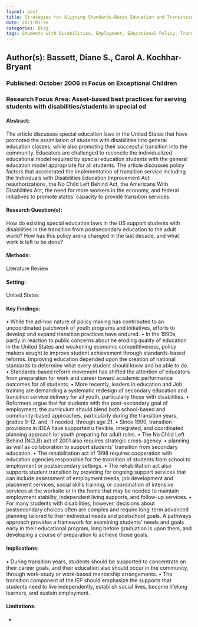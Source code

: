```yaml
---
layout: post
title: Strategies for Aligning Standards-Based Education and Transition
date: 2021-01-26
categories: Blog
tags: Students with Disabilities, Employment, Educational Policy, Transition, IEPs, College Prep, No Child Left Behind, Rehabilitation Act
---
```


## Author(s): Bassett, Diane S., Carol A. Kochhar-Bryant

### Published: October 2006 in Focus on Exceptional Children

### Research Focus Area: Asset-based best practices for serving students with disabilities/students in special ed

#### Abstract:
 The article discusses special education laws in the United States that have promoted the assimilation of students with disabilities into general education classes, while also promoting their successful transition into the community. Educators are challenged to reconcile the individualized educational model required by special education students with the general education model appropriate for all students. The article discusses policy factors that accelerated the implementation of transition service including the Individuals with Disabilities Education Improvement Act reauthorizations, the No Child Left Behind Act, the Americans With Disabilities Act, the need for more workers in the economy, and federal initiatives to promote states' capacity to provide transition services. 


#### Research Question(s):
 How do existing special education laws in the US support students with disabilities in the transition from postsecondary education to the adult world? How has this policy arena changed in the last decade, and what work is left to be done?


#### Methods:
Literature Review


#### Setting:
United States


#### Key Findings:
• While the ad-hoc nature of policy making has contributed to an uncoordinated patchwork of youth programs and initiatives, efforts to develop and expand transition practices have endured. • In the 1990s, partly in reaction to public concerns about he eroding quality of education in the United States and weakening economic competitiveness, policy makers sought to improve student achievement through standards-based reforms. Improving education depended upon the creation of national standards to determine what every student should know and be able to do. • Standards-based reform movement has shifted the attention of educators from preparation for work and career toward academic performance outcomes for all students. • More recently, leaders in education and Job training are demanding a systematic redesign of secondary education and transition service delivery for ail youth, particularly those with disabilities. • Reformers argue that for students with the post-secondary goal of employment, the curriculum should blend both school-based and community-based approaches, particularly during the transition years, grades 9-12. and, if needed, through age 21. • Since 1990, transition provisions in IDEA have supported u flexible, integrated, and coordinated planning approach lor youth preparing for adult roles. • The No Child Left Behind (NCLB) act of 2001 also requires strategic cross-agency. • planning as well as collaboration to support students' transition from secondary education. • The rehabilitation act of 1998 requires cooperation with education agencies responsible for the transition of students from school to employment or postsecondary settings. • The rehabilitation act also supports student transition by providing for ongoing support services that can include assessment of employment needs, job development and placement services, social skills training, or coordination of intensive services at the worksite or in the home that may be needed to maintain employment stability, independent living supports, and follow-up services. • For many students with disabilities, however, decisions about postsecondary choices often are complex and require long-term advanced planning tailored to their individual needs and postschool goals. A pathways approach provides a framework for examining students' needs and goals early in their educational program, long before graduation is upon them, and developing a course of preparation lo achieve those goals. 


#### Implications:
• During transition years, students should be supported to concentrate on their career goals, and their education also should occur in the community, through work-study or work-based mentorship arrangements.  • The transition component of the IEP should emphasize the supports that students need to live independently, establish social lives, become lifelong learners, and sustain employment. 


#### Limitations:
-


